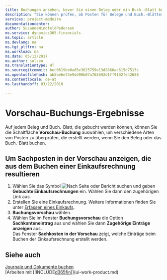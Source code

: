 ```yaml
---
title: Buchungen ansehen, bevor Sie einen Beleg oder ein Buch.-Blatt buchen | Microsoft Docs
description: "Sie können prüfen, ob Posten für Belege und Buch.-Blätter fehlerfrei sind, bevor sie auf das Sachkonto buchen."
services: project-madeira
documentationcenter: 
author: SusanneWindfeldPedersen
ms.service: dynamics365-financials
ms.topic: article
ms.devlang: na
ms.tgt_pltfrm: na
ms.workload: na
ms.date: 05/12/2017
ms.author: solsen
ms.translationtype: HT
ms.sourcegitcommit: bec0619be0a65e3625759e13d2866ac615d7513c
ms.openlocfilehash: ab5be6e74e9dd90b07a765692d1ff9192fe42688
ms.contentlocale: de-at
ms.lasthandoff: 03/22/2018

---
```

# <a name="preview-posting-results"></a>Vorschau-Buchungs-Ergebnisse
Auf jedem Beleg und Buch.-Blatt, die gebucht werden können, können Sie die Schaltfläche **Vorschau-Buchung** auswählen, um verschiedene Arten von Posten zu überprüfen, die erstellt werden, wenn Sie den Beleg oder das Buch.-Blatt buchen.

## <a name="to-preview-gl-entries-that-will-result-from-posting-a-purchase-invoice"></a>Um Sachposten in der Vorschau anzeigen, die aus dem Buchen einer Einkaufsrechnung resultieren
1. Wählen Sie das Symbol ![Nach Seite oder Bericht suchen](media/ui-search/search_small.png "Nach Seite oder Bericht suchen") und geben **Gebuchte Einkaufsrechnungen** ein. Wählen Sie dann den zugehörigen Link aus.
2. Erstellen Sie eine Einkaufsrechnung. Weitere Informationen finden Sie unter [Erfassen eines Einkaufs](purchasing-how-record-purchases.md).
3. **Buchungsvorschau** wählen.
4. Wählen Sie im Fenster **Buchungsvorschau** die Option **Sachkonteneintrag** aus und wählen Sie dann **Zugehörige Einträge anzeigen** aus.  
   Das Fenster **Sachkosten in der Vorschau** zeigt, welche Einträge beim Buchen der Einkaufsrechnung erstellt werden.

## <a name="see-also"></a>Siehe auch
[Journale und Dokumente buchen](ui-post-documents-journals.md)  
[Arbeiten mit [!INCLUDE[d365fin](includes/d365fin_md.md)]](ui-work-product.md)


